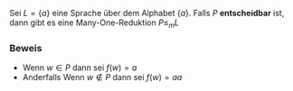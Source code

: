  Sei $L = \{ a \}$ eine Sprache über dem Alphabet $\{a \}$. Falls $P$ **entscheidbar** ist, dann
gibt es eine Many-One-Reduktion $P ≤_{m} L$

### Beweis
- Wenn $w \in P$ dann sei $f(w) =a$
- Anderfalls Wenn $w \not \in P$ dann sei $f(w) =aa$